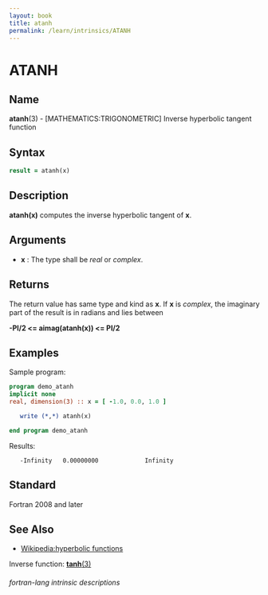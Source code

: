 ```yaml
---
layout: book
title: atanh
permalink: /learn/intrinsics/ATANH
---
```

# ATANH
## __Name__

__atanh__(3) - \[MATHEMATICS:TRIGONOMETRIC\] Inverse hyperbolic tangent function


## __Syntax__
```fortran
result = atanh(x)
```
## __Description__

__atanh(x)__ computes the inverse hyperbolic tangent of __x__.

## __Arguments__

  - __x__
    : The type shall be _real_ or _complex_.

## __Returns__

The return value has same type and kind as __x__. If __x__ is _complex_, the
imaginary part of the result is in radians and lies between

__-PI/2 \<= aimag(atanh(x)) \<= PI/2__

## __Examples__

Sample program:

```fortran
program demo_atanh
implicit none
real, dimension(3) :: x = [ -1.0, 0.0, 1.0 ]

   write (*,*) atanh(x)

end program demo_atanh
```
  Results:
```text
   -Infinity   0.00000000             Infinity
```

## __Standard__

Fortran 2008 and later

## __See Also__
- [Wikipedia:hyperbolic functions](https://en.wikipedia.org/wiki/Hyperbolic_functions)

Inverse function: [__tanh__(3)](TANH)

###### fortran-lang intrinsic descriptions
